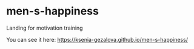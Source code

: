# men-s-happiness
Landing for motivation training

You can see it here: https://ksenia-gezalova.github.io/men-s-happiness/